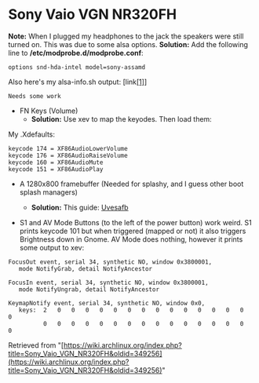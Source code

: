 # Sony Vaio VGN NR320FH

**Note:** When I plugged my headphones to the jack the speakers were still turned on. This was due to some alsa options. **Solution:** Add the following line to **/etc/modprobe.d/modprobe.conf**:

```
options snd-hda-intel model=sony-assamd

```

Also here's my alsa-info.sh output: [link[[1]](http://www.alsa-project.org/db/?f=87a0375da784b69f99081b708f4b1cc1c02479d7)]

	Needs some work

*   FN Keys (Volume)
    *   **Solution:** Use xev to map the keyodes. Then load them:

My .Xdefaults:

```
keycode 174 = XF86AudioLowerVolume
keycode 176 = XF86AudioRaiseVolume
keycode 160 = XF86AudioMute
keycode 151 = XF86AudioPlay

```

*   A 1280x800 framebuffer (Needed for splashy, and I guess other boot splash managers)
    *   **Solution:** This guide: [Uvesafb](/index.php/Uvesafb "Uvesafb")

*   S1 and AV Mode Buttons (to the left of the power button) work weird. S1 prints keycode 101 but when triggered (mapped or not) it also triggers Brightness down in Gnome. AV Mode does nothing, however it prints some output to xev:

```
FocusOut event, serial 34, synthetic NO, window 0x3800001,
   mode NotifyGrab, detail NotifyAncestor

```

```
FocusIn event, serial 34, synthetic NO, window 0x3800001,
   mode NotifyUngrab, detail NotifyAncestor

```

```
KeymapNotify event, serial 34, synthetic NO, window 0x0,
   keys:  2   0   0   0   0   0   0   0   0   0   0   0   0   0   0   0   
          0   0   0   0   0   0   0   0   0   0   0   0   0   0   0   0

```

Retrieved from "[https://wiki.archlinux.org/index.php?title=Sony_Vaio_VGN_NR320FH&oldid=349256](https://wiki.archlinux.org/index.php?title=Sony_Vaio_VGN_NR320FH&oldid=349256)"